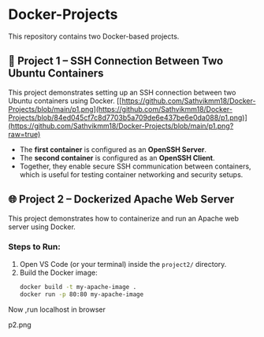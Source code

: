 # Docker-Projects

This repository contains two Docker-based projects.

## 🚀 Project 1 – SSH Connection Between Two Ubuntu Containers
This project demonstrates setting up an SSH connection between two Ubuntu containers using Docker.
[[[https://github.com/Sathvikmm18/Docker-Projects/blob/main/p1.png](https://github.com/Sathvikmm18/Docker-Projects/blob/84ed045cf7c8d7703b5a709de6e437be6e0da088/p1.png)](https://github.com/Sathvikmm18/Docker-Projects/blob/main/p1.png?raw=true)
](https://github.com/Sathvikmm18/Docker-Projects/blob/main/p1.png?raw=true)

- The **first container** is configured as an **OpenSSH Server**.
- The **second container** is configured as an **OpenSSH Client**.
- Together, they enable secure SSH communication between containers, which is useful for testing container networking and security setups.
  

## 🌐 Project 2 – Dockerized Apache Web Server
This project demonstrates how to containerize and run an Apache web server using Docker.

### Steps to Run:
1. Open VS Code (or your terminal) inside the `project2/` directory.
2. Build the Docker image:
   ```bash
   docker build -t my-apache-image .
   docker run -p 80:80 my-apache-image
 Now ,run localhost in browser   

 p2.png

